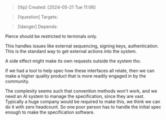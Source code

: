 
>[!tip] Created: [2024-05-21 Tue 11:06]

>[!question] Targets: 

>[!danger] Depends: 

Pierce should be restricted to terminals only.

This handles issues like external sequencing, signing keys, authentication.
This is the standard way to get external actions into the system.

A side effect might make its own requests outside the system tho.

If we had a tool to help spec how these interfaces all relate, then we can make a higher quality product that is more readily engaged in by the community.

The complexity seems such that convention methods won't work, and we need an AI system to manage the specification, since they are vast.
Typically a huge company would be required to make this, we think we can do it with zero headcount.
So one poor person has to handle the initial spec enough to make the specification software.
